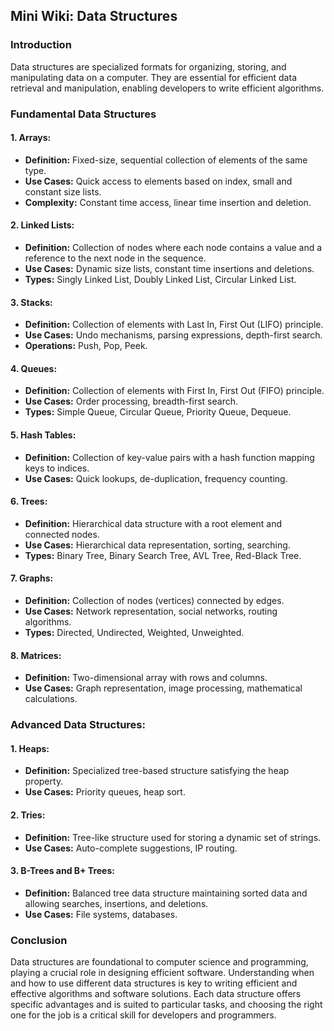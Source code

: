 ## Mini Wiki: Data Structures

### Introduction
Data structures are specialized formats for organizing, storing, and manipulating data on a computer. They are essential for efficient data retrieval and manipulation, enabling developers to write efficient algorithms.

### Fundamental Data Structures

#### 1. **Arrays:**
   - **Definition:** Fixed-size, sequential collection of elements of the same type.
   - **Use Cases:** Quick access to elements based on index, small and constant size lists.
   - **Complexity:** Constant time access, linear time insertion and deletion.

#### 2. **Linked Lists:**
   - **Definition:** Collection of nodes where each node contains a value and a reference to the next node in the sequence.
   - **Use Cases:** Dynamic size lists, constant time insertions and deletions.
   - **Types:** Singly Linked List, Doubly Linked List, Circular Linked List.

#### 3. **Stacks:**
   - **Definition:** Collection of elements with Last In, First Out (LIFO) principle.
   - **Use Cases:** Undo mechanisms, parsing expressions, depth-first search.
   - **Operations:** Push, Pop, Peek.

#### 4. **Queues:**
   - **Definition:** Collection of elements with First In, First Out (FIFO) principle.
   - **Use Cases:** Order processing, breadth-first search.
   - **Types:** Simple Queue, Circular Queue, Priority Queue, Dequeue.

#### 5. **Hash Tables:**
   - **Definition:** Collection of key-value pairs with a hash function mapping keys to indices.
   - **Use Cases:** Quick lookups, de-duplication, frequency counting.

#### 6. **Trees:**
   - **Definition:** Hierarchical data structure with a root element and connected nodes.
   - **Use Cases:** Hierarchical data representation, sorting, searching.
   - **Types:** Binary Tree, Binary Search Tree, AVL Tree, Red-Black Tree.

#### 7. **Graphs:**
   - **Definition:** Collection of nodes (vertices) connected by edges.
   - **Use Cases:** Network representation, social networks, routing algorithms.
   - **Types:** Directed, Undirected, Weighted, Unweighted.

#### 8. **Matrices:**
   - **Definition:** Two-dimensional array with rows and columns.
   - **Use Cases:** Graph representation, image processing, mathematical calculations.

### Advanced Data Structures:

#### 1. **Heaps:**
   - **Definition:** Specialized tree-based structure satisfying the heap property.
   - **Use Cases:** Priority queues, heap sort.

#### 2. **Tries:**
   - **Definition:** Tree-like structure used for storing a dynamic set of strings.
   - **Use Cases:** Auto-complete suggestions, IP routing.

#### 3. **B-Trees and B+ Trees:**
   - **Definition:** Balanced tree data structure maintaining sorted data and allowing searches, insertions, and deletions.
   - **Use Cases:** File systems, databases.

### Conclusion
Data structures are foundational to computer science and programming, playing a crucial role in designing efficient software. Understanding when and how to use different data structures is key to writing efficient and effective algorithms and software solutions. Each data structure offers specific advantages and is suited to particular tasks, and choosing the right one for the job is a critical skill for developers and programmers.